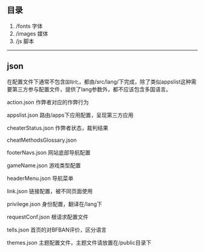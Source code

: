 ## 目录

1. /fonts 字体
2. /images 媒体
3. /js  脚本

---

## json

在配置文件下通常不包含`国际化`，都由/src/lang/下完成，除了类似appslist这种需要第三方参与配置文件，提供了lang参数外，都不应该包含多国语言。

action.json 作弊者对应的作弊行为

appslist.json 路由/apps下应用配置，呈现第三方应用

cheaterStatus.json 作弊者状态，裁判结果

cheatMethodsGlossary.json

footerNavs.json 网站底部导航配置

gameName.json 游戏类型配置

headerMenu.json 导航菜单

link.json 链接配置，被不同页面使用

privilege.json 身份配置，翻译在/lang下

requestConf.json 根请求配置文件

tells.json 首页的对BFBAN评价，区分语言

themes.json 主题配置文件，主题文件请放置在/public目录下